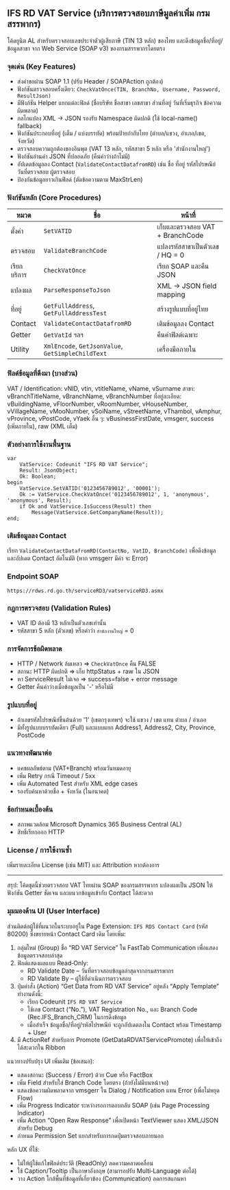 ## IFS RD VAT Service (บริการตรวจสอบภาษีมูลค่าเพิ่ม กรมสรรพากร)

โค้ดยูนิต AL สำหรับตรวจสอบเลขประจำตัวผู้เสียภาษี (TIN 13 หลัก) ของไทย และดึงข้อมูลชื่อ/ที่อยู่/ข้อมูลสาขา จาก Web Service (SOAP v3) ของกรมสรรพากรโดยตรง

### จุดเด่น (Key Features)
* ส่งคำขอผ่าน SOAP 1.1 (ปรับ Header / SOAPAction ถูกต้อง)
* ฟังก์ชันตรวจสอบครั้งเดียว: `CheckVatOnce(TIN, BranchNo, Username, Password, ResultJson)`
* มีฟังก์ชัน Helper แยกแต่ละฟิลด์ (ชื่อบริษัท ชื่อสาขา เลขสาขา ส่วนที่อยู่ วันที่เริ่มธุรกิจ ข้อความผิดพลาด)
* กลไกแปลง XML -> JSON รองรับ Namespace ผิดปกติ (ใช้ local-name() fallback)
* ฟังก์ชันประกอบที่อยู่ (เต็ม / แบ่งบรรทัด) พร้อมป้ายกำกับไทย (ตำบล/แขวง, อำเภอ/เขต, จังหวัด)
* ตรวจสอบความถูกต้องของอินพุต (VAT 13 หลัก, รหัสสาขา 5 หลัก หรือ 'สำนักงานใหญ่')
* ฟังก์ชันอ่านค่า JSON ที่ปลอดภัย (คืนค่าว่างถ้าไม่มี)
* อัปเดตข้อมูลลง Contact (`ValidateContactDatafromRD`) เช่น ชื่อ ที่อยู่ รหัสไปรษณีย์ วันที่ตรวจสอบ ผู้ตรวจสอบ
* ป้องกันข้อมูลยาวเกินฟิลด์ (ตัดข้อความตาม MaxStrLen)

### ฟังก์ชันหลัก (Core Procedures)
| หมวด | ชื่อ | หน้าที่ |
|------|------|---------|
| ตั้งค่า | `SetVATID` | เก็บและตรวจสอบ VAT + BranchCode |
| ตรวจสอบ | `ValidateBranchCode` | แปลงรหัสสาขาเป็นตัวเลข / HQ = 0 |
| เรียกบริการ | `CheckVatOnce` | เรียก SOAP และคืน JSON |
| แปลงผล | `ParseResponseToJson` | XML -> JSON field mapping |
| ที่อยู่ | `GetFullAddress`, `GetFullAddressTest` | สร้างรูปแบบที่อยู่ไทย |
| Contact | `ValidateContactDatafromRD` | เติมข้อมูลลง Contact |
| Getter | `GetVatId` ฯลฯ | คืนค่าฟิลด์เฉพาะ |
| Utility | `XmlEncode`, `GetJsonValue`, `GetSimpleChildText` | เครื่องมือภายใน |

### ฟิลด์ข้อมูลที่ดึงมา (บางส่วน)
VAT / Identification: vNID, vtin, vtitleName, vName, vSurname
สาขา: vBranchTitleName, vBranchName, vBranchNumber
ที่อยู่ละเอียด: vBuildingName, vFloorNumber, vRoomNumber, vHouseNumber, vVillageName, vMooNumber, vSoiName, vStreetName, vThambol, vAmphur, vProvince, vPostCode, vYaek
อื่น ๆ: vBusinessFirstDate, vmsgerr, success (เพิ่มภายใน), raw (XML เต็ม)

### ตัวอย่างการใช้งานพื้นฐาน
```al
var
	VatService: Codeunit "IFS RD VAT Service";
	Result: JsonObject;
	Ok: Boolean;
begin
	VatService.SetVATID('0123456789012', '00001');
	Ok := VatService.CheckVatOnce('0123456789012', 1, 'anonymous', 'anonymous', Result);
	if Ok and VatService.IsSuccess(Result) then
		Message(VatService.GetCompanyName(Result));
end;
```

### เติมข้อมูลลง Contact
เรียก `ValidateContactDatafromRD(ContactNo, VatID, BranchCode)` เพื่อดึงข้อมูลและอัปเดต Contact อัตโนมัติ (หาก vmsgerr มีค่า จะ Error)

### Endpoint SOAP
`https://rdws.rd.go.th/serviceRD3/vatserviceRD3.asmx`

### กฎการตรวจสอบ (Validation Rules)
* VAT ID ต้องมี 13 หลักเป็นตัวเลขเท่านั้น
* รหัสสาขา 5 หลัก (ตัวเลข) หรือคำว่า `สำนักงานใหญ่` = 0

### การจัดการข้อผิดพลาด
* HTTP / Network ล้มเหลว => `CheckVatOnce` คืน FALSE
* สถานะ HTTP ผิดปกติ => เก็บ httpStatus + raw ใน JSON
* หา ServiceResult ไม่เจอ => success=false + error message
* Getter คืนค่าว่างเมื่อข้อมูลเป็น '-' หรือไม่มี

### รูปแบบที่อยู่
* ถ้าเลขรหัสไปรษณีย์ขึ้นต้นด้วย '1' (เขตกรุงเทพฯ) จะใช้ แขวง / เขต แทน ตำบล / อำเภอ
* มีทั้งรูปแบบบรรทัดเดียว (Full) และแบบแยก Address1, Address2, City, Province, PostCode

### แนวทางพัฒนาต่อ
* แคชผลลัพธ์ตาม (VAT+Branch) พร้อมวันหมดอายุ
* เพิ่ม Retry กรณี Timeout / 5xx
* เพิ่ม Automated Test สำหรับ XML edge cases
* รองรับค้นหาด้วยชื่อ + จังหวัด (ในอนาคต)

### ข้อกำหนดเบื้องต้น
* สภาพแวดล้อม Microsoft Dynamics 365 Business Central (AL)
* สิทธิ์เรียกออก HTTP

### License / การใช้งานซ้ำ
เพิ่มรายละเอียด License (เช่น MIT) และ Attribution หากต้องการ

---
สรุป: โค้ดชุดนี้ช่วยตรวจสอบ VAT ไทยผ่าน SOAP ของกรมสรรพากร แปลงผลเป็น JSON ให้ฟังก์ชัน Getter ชัดเจน และผนวกข้อมูลเข้ากับ Contact ได้สะดวก

### มุมมองด้าน UI (User Interface)
ส่วนติดต่อผู้ใช้ที่ผนวกในระบบอยู่ใน Page Extension: `IFS RDS Contact Card` (รหัส 80200) ซึ่งขยายหน้า Contact Card เดิม โดยเพิ่ม:
1. กลุ่มใหม่ (Group) ชื่อ “RD VAT Service” ใน FastTab Communication เพื่อแสดงข้อมูลตรวจสอบล่าสุด
2. ฟิลด์แสดงผลแบบ Read‑Only:
	* RD Validate Date – วันที่ตรวจสอบข้อมูลล่าสุดจากกรมสรรพากร
	* RD Validate By – ผู้ใช้ที่ดำเนินการตรวจสอบ
3. ปุ่มคำสั่ง (Action) “Get Data from RD VAT Service” อยู่หลัง “Apply Template” ทำงานดังนี้:
	* เรียก Codeunit `IFS RD VAT Service`
	* ใช้เลข Contact (“No.”), VAT Registration No., และ Branch Code (Rec.IFS_Branch_CRM) ในการดึงข้อมูล
	* เมื่อสำเร็จ ข้อมูลชื่อ/ที่อยู่/รหัสไปรษณีย์ จะถูกอัปเดตลงใน Contact พร้อม Timestamp + User
4. มี ActionRef สำหรับการ Promote (GetDataRDVATServicePromote) เพื่อให้เข้าถึงได้สะดวกใน Ribbon

แนวทางปรับปรุง UI เพิ่มเติม (ข้อเสนอ):
* แสดงสถานะ (Success / Error) ด้วย Cue หรือ FactBox
* เพิ่ม Field สำหรับใส่ Branch Code โดยตรง (ถ้ายังไม่มีบนหน้าจอ)
* แสดงข้อความผิดพลาดจาก vmsgerr ใน Dialog / Notification แทน Error (เพื่อไม่หยุด Flow)
* เพิ่ม Progress Indicator ระหว่างรอการตอบกลับ SOAP (เช่น Page Processing Indicator)
* เพิ่ม Action “Open Raw Response” เพื่อเปิดหน้า TextViewer แสดง XML/JSON สำหรับ Debug
* กำหนด Permission Set แยกสำหรับการกดปุ่มตรวจสอบภายนอก

หลัก UX ที่ใช้:
* ไม่ให้ผู้ใช้แก้ไขฟิลด์ประวัติ (ReadOnly) ลดความคลาดเคลื่อน
* ใช้ Caption/Tooltip เป็นภาษาอังกฤษ (สามารถปรับ Multi‑Language ต่อได้)
* วาง Action ใกล้พื้นที่ข้อมูลที่เกี่ยวข้อง (Communication) ลดการสแกนหา
